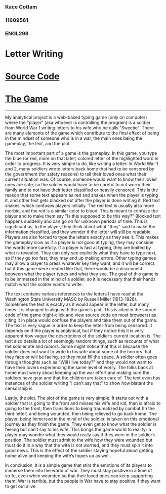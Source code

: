 ### Kace Cottam
### 11609561
### ENGL298

# Letter Writing
# [Source Code](https://www.github.com/KaceCottam/EnglishProject)
# [The Game](https://KaceCottam.github.io/EnglishProject)
---
My analytical project is a web-based typing game (only on computer) where the "player" (aka whoever is controlling the program) is a soldier from World War 1 writing letters to his wife who he calls "Sweetie". There are many elements of the game which contribute to the final effect of being in the mindset of someone who is in a war, the main ones being the gameplay, the text, and the plot.

The most important part of a game is the gameplay. In this game, you type the blue (or red, more on that later) colored letter of the highlighted word in order to progress. It is very simple to do, like writing a letter. In World War 1 and 2, many soldiers wrote letters back home that had to be censored by the government (for safety reasons) to tell their loved ones what their current situation was. Of course, someone would want to know their loved ones are safe, so the soldier would have to be careful to not worry their family and to not have their letter classified or heavily censored. This is the reason that some text appears as red and shakes when the player is typing it, and other text gets blacked out after the player is done writing it. Red text shakes, which confuses players initially. The red text is usually also more morbid, and the red is a similar color to blood. This is meant to confuse the player and to make them say "Is this supposed to be this way?" Blocked text happens suddenly and can go on for unknown periods of time. This is significant as, to the player, they think about what "they" said to make the information classified, and they wonder if the letter will still be readable. Players are also forced to type the letters exactly as they see it. This makes the gameplay slow as if a player is not good at typing, they may consider the words more carefully. If a player is fast at typing, they are limited by what is revealed. They can only see explicitly what they have to type next, so if they go too fast, they may end up making errors. Other typing games may allow a player to press whatever key they want, and it will be correct, but if this game were created like that, there would be a disconnect between what the player types and what they see. The goal of this game is to be immersed in the mind of a soldier, so it is necessary that their hands match what the soldier wants to write.

The text contains various references to the letters I have read at the Washington State University MASC by Russell Miller (1913-1928). Sometimes the text is exactly as it would appear in the letter, but many times it is changed to align with the game’s plot. This is cited in the source code of the game (right-click and view source code on most browsers) as citing it in place would confuse the players and take them out of the game. The text is very vague in order to keep the letter from being censored. It depends on if the player is analytical, but if they notice this it is very apparent how vague the descriptions of the soldier’s current location is. The text also details a lot of seemingly random things, such as recounts of what the soldier ate and rumors. Some might notice that this is because the soldier does not want to write to his wife about some of the horrors that they face or will be facing, so they must fill the space. A soldier often goes through thoughts such as "Will I live today?" and they would not want to have their lovers experiencing the same level of worry. The folks back at home must worry about keeping up the war effort and making sure the soldiers have gear and that the children are taken care of.  The text even has instances of the soldier writing "I can’t say that" to show how blatant the censorship is.

Lastly, the plot. The plot of the game is very simple. It starts out with a soldier that is going to the front and misses his wife and kid, then is afraid to going to the front, then transitions to being traumatized by combat (In the third letter) and being wounded, then being relieved to go back home.  The player, being immersed in the mind of the soldier, is taken on this emotional journey as they finish the game. They even get to know what the soldier is feeling but can’t say to his wife. This brings the game world to reality- a player may wonder what they would really say if they were in the soldier’s position. The soldier must admit to the wife how they were wounded but must do it in a way that the wife is not worried, and they must spin it into good news. This is the effect of the soldier staying hopeful about getting home alive and keeping the wife’s hopes up as well.

In conclusion, it is a simple game that stirs the emotions of its players to immerse them into the world of war. They must stay positive in a time of strife, even when wounded so that their loved ones can keep supporting them. War is terrible, but the people in War have to stay positive if they want to get out alive.

